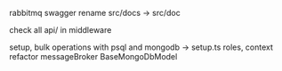 rabbitmq
swagger
rename src/docs -> src/doc

check all api/ in middleware

setup, bulk operations with psql and mongodb -> setup.ts
roles, context
refactor messageBroker
BaseMongoDbModel
